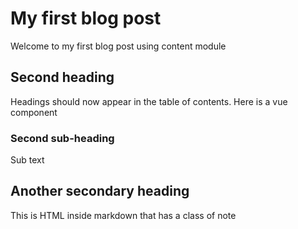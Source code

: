 # My first blog post

Welcome to my first blog post using content module

## Second heading

Headings should now appear in the table of contents.  Here is a vue component

<info-box>
  <template #info-box>
    This is a vue component inside markdown using slots
  </template>
</info-box>

### Second sub-heading

Sub text

## Another secondary heading

<div class="bg-blue-500 text-white p-4 mb-4">
  This is HTML inside markdown that has a class of note
</div>
